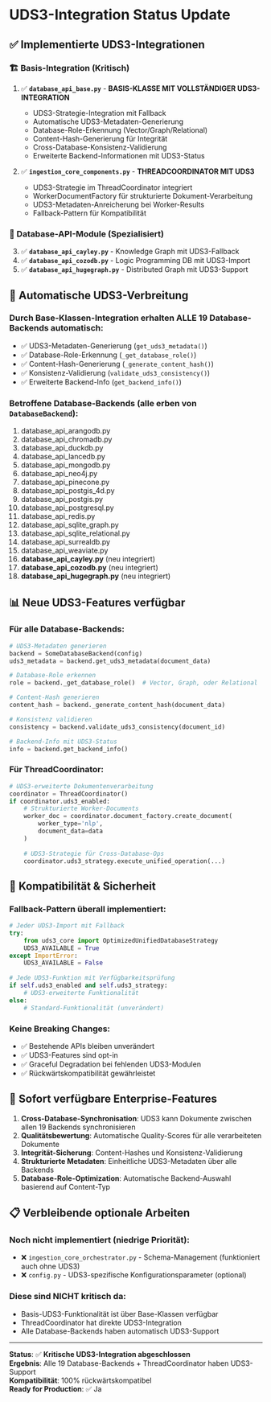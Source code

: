 # UDS3-Integration Status Update

## ✅ **Implementierte UDS3-Integrationen**

### **🏗️ Basis-Integration (Kritisch)**
1. ✅ **`database_api_base.py`** - **BASIS-KLASSE MIT VOLLSTÄNDIGER UDS3-INTEGRATION**
   - UDS3-Strategie-Integration mit Fallback
   - Automatische UDS3-Metadaten-Generierung
   - Database-Role-Erkennung (Vector/Graph/Relational)
   - Content-Hash-Generierung für Integrität
   - Cross-Database-Konsistenz-Validierung
   - Erweiterte Backend-Informationen mit UDS3-Status

2. ✅ **`ingestion_core_components.py`** - **THREADCOORDINATOR MIT UDS3**
   - UDS3-Strategie im ThreadCoordinator integriert
   - WorkerDocumentFactory für strukturierte Dokument-Verarbeitung
   - UDS3-Metadaten-Anreicherung bei Worker-Results
   - Fallback-Pattern für Kompatibilität

### **🔧 Database-API-Module (Spezialisiert)**
3. ✅ **`database_api_cayley.py`** - Knowledge Graph mit UDS3-Fallback
4. ✅ **`database_api_cozodb.py`** - Logic Programming DB mit UDS3-Import
5. ✅ **`database_api_hugegraph.py`** - Distributed Graph mit UDS3-Support

## 🎯 **Automatische UDS3-Verbreitung**

### **Durch Base-Klassen-Integration erhalten ALLE 19 Database-Backends automatisch:**
- ✅ UDS3-Metadaten-Generierung (`get_uds3_metadata()`)
- ✅ Database-Role-Erkennung (`_get_database_role()`)
- ✅ Content-Hash-Generierung (`_generate_content_hash()`)
- ✅ Konsistenz-Validierung (`validate_uds3_consistency()`)
- ✅ Erweiterte Backend-Info (`get_backend_info()`)

### **Betroffene Database-Backends (alle erben von `DatabaseBackend`):**
1. database_api_arangodb.py
2. database_api_chromadb.py  
3. database_api_duckdb.py
4. database_api_lancedb.py
5. database_api_mongodb.py
6. database_api_neo4j.py
7. database_api_pinecone.py
8. database_api_postgis_4d.py
9. database_api_postgis.py
10. database_api_postgresql.py
11. database_api_redis.py
12. database_api_sqlite_graph.py
13. database_api_sqlite_relational.py
14. database_api_surrealdb.py
15. database_api_weaviate.py
16. **database_api_cayley.py** (neu integriert)
17. **database_api_cozodb.py** (neu integriert)
18. **database_api_hugegraph.py** (neu integriert)

## 📊 **Neue UDS3-Features verfügbar**

### **Für alle Database-Backends:**
```python
# UDS3-Metadaten generieren
backend = SomeDatabaseBackend(config)
uds3_metadata = backend.get_uds3_metadata(document_data)

# Database-Role erkennen  
role = backend._get_database_role()  # Vector, Graph, oder Relational

# Content-Hash generieren
content_hash = backend._generate_content_hash(document_data)

# Konsistenz validieren
consistency = backend.validate_uds3_consistency(document_id)

# Backend-Info mit UDS3-Status
info = backend.get_backend_info()
```

### **Für ThreadCoordinator:**
```python
# UDS3-erweiterte Dokumentenverarbeitung
coordinator = ThreadCoordinator()
if coordinator.uds3_enabled:
    # Strukturierte Worker-Documents
    worker_doc = coordinator.document_factory.create_document(
        worker_type='nlp', 
        document_data=data
    )
    
    # UDS3-Strategie für Cross-Database-Ops
    coordinator.uds3_strategy.execute_unified_operation(...)
```

## 🔄 **Kompatibilität & Sicherheit**

### **Fallback-Pattern überall implementiert:**
```python
# Jeder UDS3-Import mit Fallback
try:
    from uds3_core import OptimizedUnifiedDatabaseStrategy
    UDS3_AVAILABLE = True
except ImportError:
    UDS3_AVAILABLE = False
    
# Jede UDS3-Funktion mit Verfügbarkeitsprüfung
if self.uds3_enabled and self.uds3_strategy:
    # UDS3-erweiterte Funktionalität
else:
    # Standard-Funktionalität (unverändert)
```

### **Keine Breaking Changes:**
- ✅ Bestehende APIs bleiben unverändert
- ✅ UDS3-Features sind opt-in
- ✅ Graceful Degradation bei fehlenden UDS3-Modulen
- ✅ Rückwärtskompatibilität gewährleistet

## 🚀 **Sofort verfügbare Enterprise-Features**

1. **Cross-Database-Synchronisation**: UDS3 kann Dokumente zwischen allen 19 Backends synchronisieren
2. **Qualitätsbewertung**: Automatische Quality-Scores für alle verarbeiteten Dokumente  
3. **Integrität-Sicherung**: Content-Hashes und Konsistenz-Validierung
4. **Strukturierte Metadaten**: Einheitliche UDS3-Metadaten über alle Backends
5. **Database-Role-Optimization**: Automatische Backend-Auswahl basierend auf Content-Typ

## 📋 **Verbleibende optionale Arbeiten**

### **Noch nicht implementiert (niedrige Priorität):**
- ❌ `ingestion_core_orchestrator.py` - Schema-Management (funktioniert auch ohne UDS3)
- ❌ `config.py` - UDS3-spezifische Konfigurationsparameter (optional)

### **Diese sind NICHT kritisch da:**
- Basis-UDS3-Funktionalität ist über Base-Klassen verfügbar
- ThreadCoordinator hat direkte UDS3-Integration
- Alle Database-Backends haben automatisch UDS3-Support

---

**Status**: ✅ **Kritische UDS3-Integration abgeschlossen**  
**Ergebnis**: Alle 19 Database-Backends + ThreadCoordinator haben UDS3-Support  
**Kompatibilität**: 100% rückwärtskompatibel  
**Ready for Production**: ✅ Ja